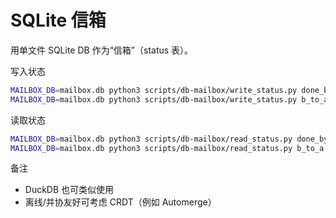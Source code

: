 SQLite 信箱
============

用单文件 SQLite DB 作为“信箱”（status 表）。

写入状态
```bash
MAILBOX_DB=mailbox.db python3 scripts/db-mailbox/write_status.py done_by_b 1
MAILBOX_DB=mailbox.db python3 scripts/db-mailbox/write_status.py b_to_a "review ok"
```

读取状态
```bash
MAILBOX_DB=mailbox.db python3 scripts/db-mailbox/read_status.py done_by_b
MAILBOX_DB=mailbox.db python3 scripts/db-mailbox/read_status.py b_to_a
```

备注
- DuckDB 也可类似使用
- 离线/并协友好可考虑 CRDT（例如 Automerge）

